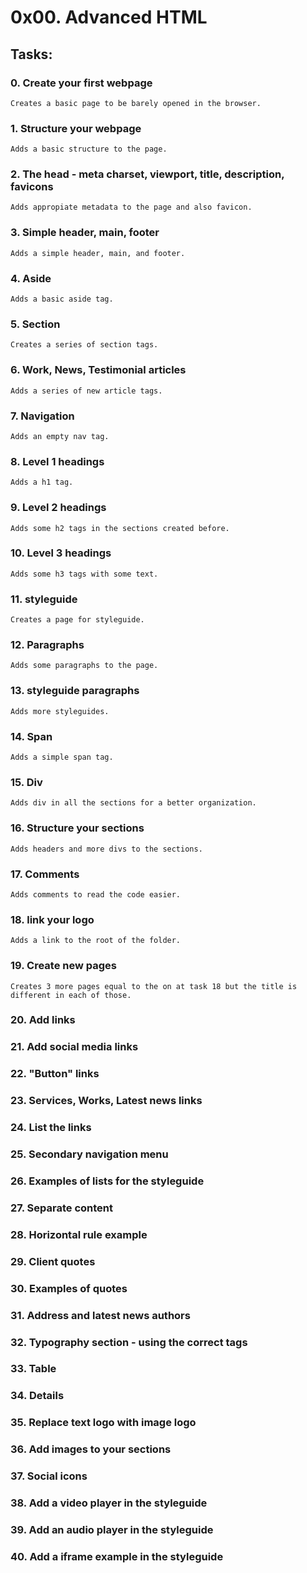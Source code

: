 # 0x00. Advanced HTML

## Tasks:

### 0. Create your first webpage
    Creates a basic page to be barely opened in the browser.

### 1. Structure your webpage
    Adds a basic structure to the page.

### 2. The head - meta charset, viewport, title, description, favicons
    Adds appropiate metadata to the page and also favicon.

### 3. Simple header, main, footer
    Adds a simple header, main, and footer.

### 4. Aside
    Adds a basic aside tag.

### 5. Section
    Creates a series of section tags.

### 6. Work, News, Testimonial articles
    Adds a series of new article tags.

### 7. Navigation
    Adds an empty nav tag.

### 8. Level 1 headings
    Adds a h1 tag.

### 9. Level 2 headings
    Adds some h2 tags in the sections created before.

### 10. Level 3 headings
    Adds some h3 tags with some text.

### 11. styleguide
    Creates a page for styleguide.

### 12. Paragraphs
    Adds some paragraphs to the page.

### 13. styleguide paragraphs
    Adds more styleguides.

### 14. Span
    Adds a simple span tag.

### 15. Div
    Adds div in all the sections for a better organization.

### 16. Structure your sections
    Adds headers and more divs to the sections.

### 17. Comments
    Adds comments to read the code easier.

### 18. link your logo
    Adds a link to the root of the folder.

### 19. Create new pages
    Creates 3 more pages equal to the on at task 18 but the title is different in each of those.

### 20. Add links

### 21. Add social media links

### 22. "Button" links

### 23. Services, Works, Latest news links

### 24. List the links

### 25. Secondary navigation menu

### 26. Examples of lists for the styleguide

### 27. Separate content

### 28. Horizontal rule example

### 29. Client quotes

### 30. Examples of quotes

### 31. Address and latest news authors

### 32. Typography section - using the correct tags

### 33. Table

### 34. Details

### 35. Replace text logo with image logo

### 36. Add images to your sections

### 37. Social icons

### 38. Add a video player in the styleguide

### 39. Add an audio player in the styleguide

### 40. Add a iframe example in the styleguide